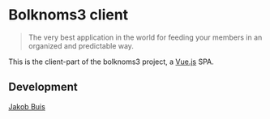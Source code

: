 # Bolknoms3 client
> The very best application in the world for feeding your members in an organized and predictable way.

This is the client-part of the bolknoms3 project, a [Vue.js](https://vuejs.org/) SPA.

## Development
[Jakob Buis](http://www.jakobbuis.nl)
